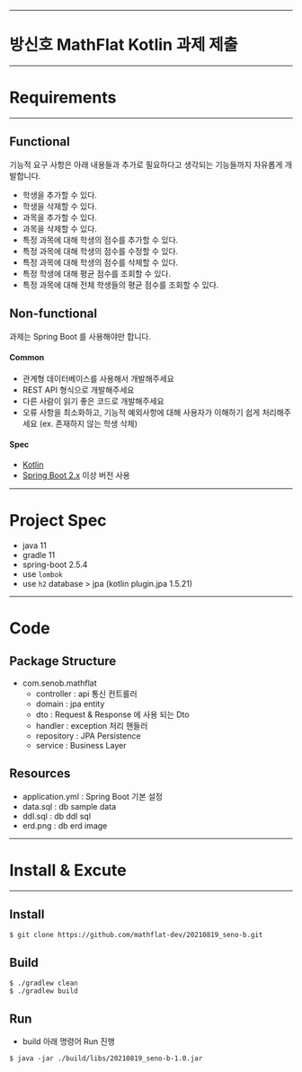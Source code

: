 -- --
# 방신호 MathFlat Kotlin 과제 제출
-- --
# Requirements
-- --
## Functional

기능적 요구 사항은 아래 내용들과 추가로 필요하다고 생각되는 기능들까지 자유롭게 개발합니다.

* 학생을 추가할 수 있다.
* 학생을 삭제할 수 있다.
* 과목을 추가할 수 있다.
* 과목을 삭제할 수 있다.
* 특정 과목에 대해 학생의 점수를 추가할 수 있다.
* 특정 과목에 대해 학생의 점수를 수정할 수 있다.
* 특정 과목에 대해 학생의 점수를 삭제할 수 있다.
* 특정 학생에 대해 평균 점수를 조회할 수 있다.
* 특정 과목에 대해 전체 학생들의 평균 점수를 조회할 수 있다.

## Non-functional

과제는 Spring Boot 를 사용해야만 합니다.

#### Common

* 관계형 데이터베이스를 사용해서 개발해주세요
* REST API 형식으로 개발해주세요
* 다른 사람이 읽기 좋은 코드로 개발해주세요
* 오류 사항을 최소화하고, 기능적 예외사항에 대해 사용자가 이해하기 쉽게 처리해주세요 (ex. 존재하지 않는 학생 삭제)

#### Spec

* [Kotlin](https://kotlinlang.org/)
* [Spring Boot 2.x](https://spring.io/projects/spring-boot) 이상 버전 사용

-- --
# Project Spec
- java 11
- gradle 11
- spring-boot 2.5.4
- use `lombok`
- use `h2` database > jpa (kotlin plugin.jpa 1.5.21)
-- --

# Code
## Package Structure
- com.senob.mathflat
    - controller : api 통신 컨트롤러
    - domain : jpa entity
    - dto : Request & Response 에 사용 되는 Dto
    - handler : exception 처리 핸들러
    - repository : JPA Persistence
    - service : Business Layer

## Resources
- application.yml : Spring Boot 기본 설정
- data.sql : db sample data
- ddl.sql : db ddl sql
- erd.png : db erd image

-- --
# Install & Excute
-- --
## Install
```
$ git clone https://github.com/mathflat-dev/20210819_seno-b.git
```
## Build
```
$ ./gradlew clean
$ ./gradlew build 
```

## Run
- build 아래 명령어 Run 진행
```
$ java -jar ./build/libs/20210819_seno-b-1.0.jar 
```
